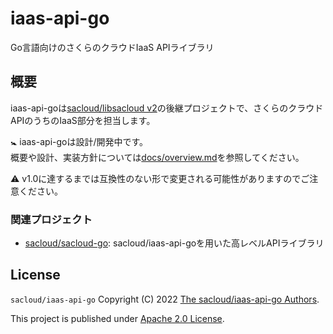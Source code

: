 # iaas-api-go

Go言語向けのさくらのクラウドIaaS APIライブラリ

## 概要

iaas-api-goは[sacloud/libsacloud v2](https://github.com/sacloud/libsacloud)の後継プロジェクトで、さくらのクラウド APIのうちのIaaS部分を担当します。

:baby_symbol: iaas-api-goは設計/開発中です。  
概要や設計、実装方針については[docs/overview.md](https://github.com/sacloud/iaas-api-go/blob/main/docs/design/overview.md)を参照してください。

:warning:  v1.0に達するまでは互換性のない形で変更される可能性がありますのでご注意ください。

### 関連プロジェクト

- [sacloud/sacloud-go](https://github.com/sacloud/sacloud-go): sacloud/iaas-api-goを用いた高レベルAPIライブラリ

## License

`sacloud/iaas-api-go` Copyright (C) 2022 [The sacloud/iaas-api-go Authors](AUTHORS).

This project is published under [Apache 2.0 License](LICENSE).

